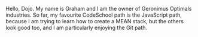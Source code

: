 Hello, Dojo. My name is Graham and I am the owner of Geronimus Optimals industries.
So far, my favourite CodeSchool path is the JavaScript path, because I am trying to learn how to create a MEAN stack, but the others look good too, and I am particularly enjoying the Git path.
